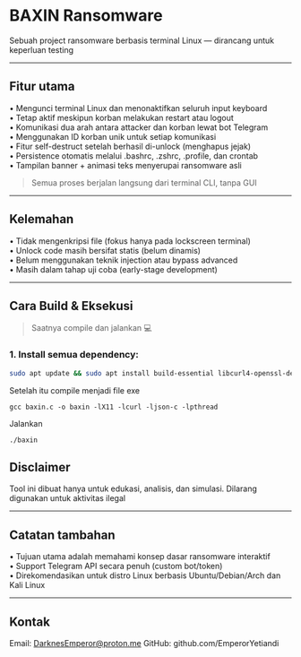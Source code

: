 # BAXIN Ransomware 

Sebuah project ransomware berbasis terminal Linux — dirancang untuk keperluan testing

---

## Fitur utama  
• Mengunci terminal Linux dan menonaktifkan seluruh input keyboard  
• Tetap aktif meskipun korban melakukan restart atau logout  
• Komunikasi dua arah antara attacker dan korban lewat bot Telegram  
• Menggunakan ID korban unik untuk setiap komunikasi  
• Fitur self-destruct setelah berhasil di-unlock (menghapus jejak)  
• Persistence otomatis melalui .bashrc, .zshrc, .profile, dan crontab  
• Tampilan banner + animasi teks menyerupai ransomware asli

> Semua proses berjalan langsung dari terminal CLI, tanpa GUI

---

## Kelemahan  
• Tidak mengenkripsi file (fokus hanya pada lockscreen terminal)  
• Unlock code masih bersifat statis (belum dinamis)  
• Belum menggunakan teknik injection atau bypass advanced  
• Masih dalam tahap uji coba (early-stage development)

---

## Cara Build & Eksekusi

> Saatnya compile dan jalankan 💻

### 1. Install semua dependency:
```bash
sudo apt update && sudo apt install build-essential libcurl4-openssl-dev libjson-c-dev libx11-dev
```
Setelah itu compile menjadi file exe
```
gcc baxin.c -o baxin -lX11 -lcurl -ljson-c -lpthread
```
Jalankan
```
./baxin
```

## Disclaimer  
Tool ini dibuat hanya untuk edukasi, analisis, dan simulasi.
Dilarang digunakan untuk aktivitas ilegal

---

## Catatan tambahan  
• Tujuan utama adalah memahami konsep dasar ransomware interaktif  
• Support Telegram API secara penuh (custom bot/token)  
• Direkomendasikan untuk distro Linux berbasis Ubuntu/Debian/Arch dan Kali Linux

---

## Kontak  
Email: DarknesEmperor@proton.me
GitHub: github.com/EmperorYetiandi
